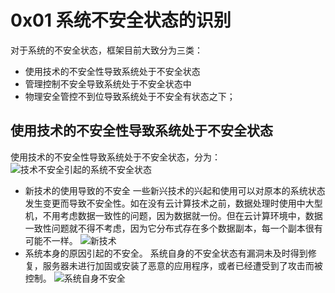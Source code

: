 # 0x01 系统不安全状态的识别

对于系统的不安全状态，框架目前大致分为三类：
 * 使用技术的不安全性导致系统处于不安全状态
 * 管理控制不安全导致系统处于不安全状态中
 * 物理安全管控不到位导致系统处于不安全有状态之下；

## 使用技术的不安全性导致系统处于不安全状态

使用技术的不安全性导致系统处于不安全状态，分为：
![技术不安全引起的系统不安全状态]($resource/%E6%8A%80%E6%9C%AF%E4%B8%8D%E5%AE%89%E5%85%A8%E5%BC%95%E8%B5%B7%E7%9A%84%E7%B3%BB%E7%BB%9F%E4%B8%8D%E5%AE%89%E5%85%A8%E7%8A%B6%E6%80%81.png)
* 新技术的使用导致的不安全
一些新兴技术的兴起和使用可以对原本的系统状态发生变更而导致不安全性。如在没有云计算技术之前，数据处理时使用中大型机，不用考虑数据一致性的问题，因为数据就一份。但在云计算环境中，数据一致性问题就不得不考虑，因为它分布式存在多个数据副本，每一个副本很有可能不一样。
![新技术]($resource/%E6%96%B0%E6%8A%80%E6%9C%AF.png)
* 系统本身的原因引起的不安全。
系统自身的不安全状态有漏洞未及时得到修复，服务器未进行加固或安装了恶意的应用程序，或者已经遭受到了攻击而被控制。
![系统自身不安全]($resource/%E7%B3%BB%E7%BB%9F%E8%87%AA%E8%BA%AB%E4%B8%8D%E5%AE%89%E5%85%A8.png)

